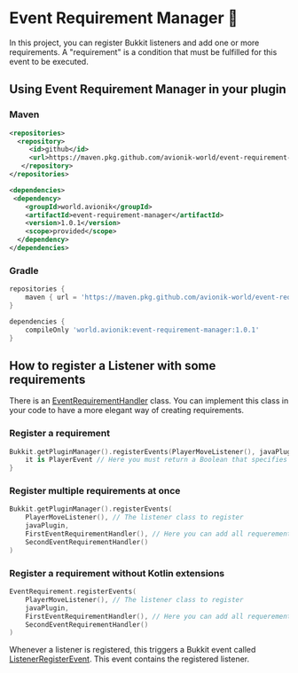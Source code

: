 # Event Requirement Manager 🚦
In this project, you can register Bukkit listeners and add one or more requirements. A "requirement" is a condition that must be fulfilled for this event to be executed.

## Using Event Requirement Manager in your plugin

### Maven
```xml
<repositories>
  <repository>
     <id>github</id>
     <url>https://maven.pkg.github.com/avionik-world/event-requirement-manager</url>
   </repository>
</repositories>
```

```xml
<dependencies>
 <dependency>
    <groupId>world.avionik</groupId>
    <artifactId>event-requirement-manager</artifactId>
    <version>1.0.1</version>
    <scope>provided</scope>
  </dependency>
</dependencies>
```

### Gradle
```groovy
repositories {
    maven { url = 'https://maven.pkg.github.com/avionik-world/event-requirement-manager' }
}

dependencies {
    compileOnly 'world.avionik:event-requirement-manager:1.0.1'
}
```

## How to register a Listener with some requirements
There is an [EventRequirementHandler](https://github.com/avionik-world/event-requirement-manager/blob/master/src/main/kotlin/world/avionik/event/requirement/manager/EventRequirementHandler.kt) class. You can implement this class in your code to have a more elegant way of creating requirements.

### Register a requirement 
``` kotlin
Bukkit.getPluginManager().registerEvents(PlayerMoveListener(), javaPlugin) {
    it is PlayerEvent // Here you must return a Boolean that specifies whether you want to call the event or not.
}
```

### Register multiple requirements at once
``` kotlin
Bukkit.getPluginManager().registerEvents(
    PlayerMoveListener(), // The listener class to register
    javaPlugin,
    FirstEventRequirementHandler(), // Here you can add all requerements
    SecondEventRequirementHandler()
)
```

### Register a requirement without Kotlin extensions
``` kotlin
EventRequirement.registerEvents(
    PlayerMoveListener(), // The listener class to register
    javaPlugin,
    FirstEventRequirementHandler(), // Here you can add all requerements
    SecondEventRequirementHandler()
)
```

Whenever a listener is registered, this triggers a Bukkit event called [ListenerRegisterEvent](https://github.com/avionik-world/event-requirement-manager/blob/master/src/main/kotlin/world/avionik/event/requirement/manager/event/ListenerRegisterEvent.kt). This event contains the registered listener.
